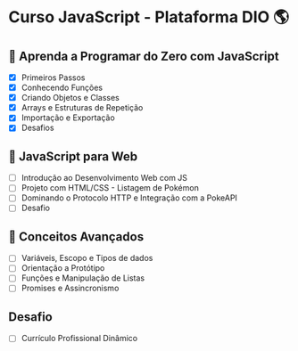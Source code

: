 # Curso JavaScript - Plataforma DIO 🌎

## 🚀 Aprenda a Programar do Zero com JavaScript
- [x] Primeiros Passos
- [x] Conhecendo Funções
- [x] Criando Objetos e Classes
- [x] Arrays e Estruturas de Repetição
- [x] Importação e Exportação
- [x] Desafios

## 🚀 JavaScript para Web
- [ ] Introdução ao Desenvolvimento Web com JS
- [ ] Projeto com HTML/CSS - Listagem de Pokémon
- [ ] Dominando o Protocolo HTTP e Integração com a PokeAPI
- [ ] Desafio

## 🚀 Conceitos Avançados
- [ ] Variáveis, Escopo e Tipos de dados
- [ ] Orientação a Protótipo
- [ ] Funções e Manipulação de Listas
- [ ] Promises e Assincronismo

## Desafio
- [ ] Currículo Profissional Dinâmico
